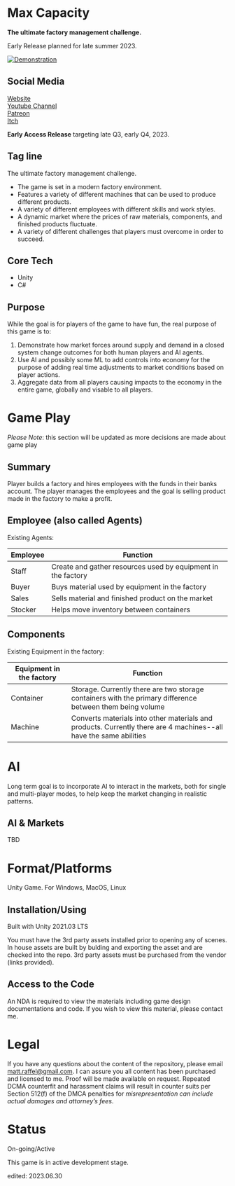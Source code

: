 # Max Capacity

**The ultimate factory management challenge.**  

Early Release planned for late summer 2023.  


[![Demonstration](https://img.youtube.com/vi/6G1ja20yunM/0.jpg)](https://youtu.be/6G1ja20yunM)


## Social Media
[Website](http://www.tatmangames.com)  
[Youtube Channel](https://www.youtube.com/@MattRaffel)  
[Patreon](https://tatmanblue.itch.io/max-capacity)  
[Itch](https://tatmanblue.itch.io/max-capacity)  

__Early Access Release__ targeting late Q3, early Q4, 2023.  


## Tag line

The ultimate factory management challenge.

- The game is set in a modern factory environment.  
- Features a variety of different machines that can be used to produce different products.  
- A variety of different employees with different skills and work styles.  
- A dynamic market where the prices of raw materials, components, and finished products fluctuate.  
- A variety of different challenges that players must overcome in order to succeed.  

## Core Tech

- Unity
- C#


## Purpose

While the goal is for players of the game to have fun, the real purpose of this game is to:

1. Demonstrate how market forces around supply and demand in a closed system change outcomes for both human players and AI agents.
2. Use AI and possibly some ML to add controls into economy for the purpose of adding real time adjustments to market conditions based
on player actions.
3. Aggregate data from all players causing impacts to the economy in the entire game, globally and visable to all players. 

# Game Play

_Please Note_: this section will be updated as more decisions are made about game play  

## Summary

Player builds a factory and hires employees with the funds in their banks account.  The player manages the employees and the goal
is selling product made in the factory to make a profit.

## Employee (also called Agents)

Existing Agents:  

| Employee | Function |
| -------- | -------- |
| Staff    | Create and gather resources used by equipment in the factory |
| Buyer    | Buys material used by equipment in the factory |
| Sales    | Sells material and finished product on the market |  
| Stocker  | Helps move inventory between containers |  



## Components

Existing Equipment in the factory:  

| Equipment in the factory | Function |
| -------- | -------- |
| Container | Storage.  Currently there are two storage containers with the primary difference between them being volume |
| Machine | Converts materials into other materials and products.  Currently there are 4 machines--all have the same abilities |


# AI

Long term goal is to incorporate AI to interact in the markets, both for single and multi-player modes, to help keep the market changing in realistic patterns.

## AI & Markets

TBD


# Format/Platforms
Unity Game.  For Windows, MacOS, Linux

## Installation/Using
Built with Unity 2021.03 LTS

You must have the 3rd party assets installed prior to opening any of scenes.   In house assets are built by bulding and exporting the asset and are checked into the repo.
3rd party assets must be purchased from the vendor (links provided).  

## Access to the Code

An NDA is required to view the materials including game design documentations and code.  If you wish to view this material, please contact me.  

# Legal
If you have any questions about the content of the repository, please email [matt.raffel@gmail.com](mailto:matt.raffel@gmail.com). I can assure you all content has been purchased and licensed to me. Proof will be made available on request. Repeated DCMA counterfit and harassment claims will result in counter suits per Section 512(f) of the DMCA penalties for _misrepresentation can include actual damages and attorney’s fees_.

# Status
On-going/Active

This game is in active development stage.

edited: 2023.06.30
